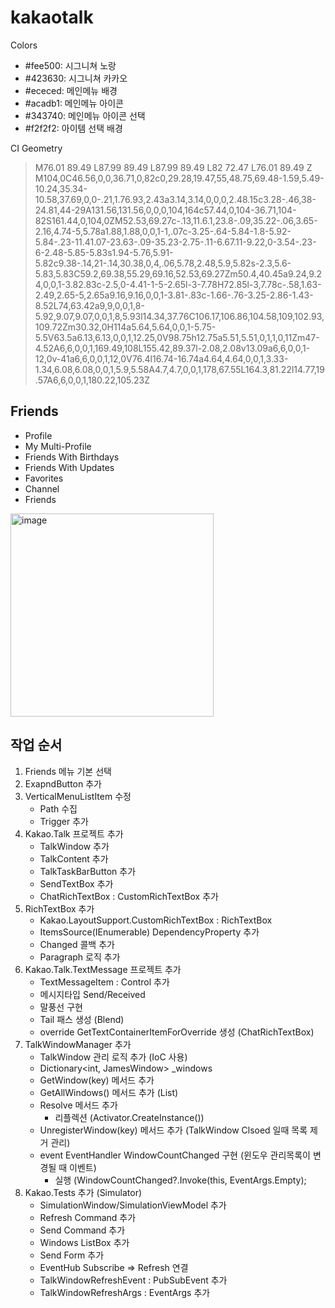 # kakaotalk

Colors
- #fee500: 시그니쳐 노랑
- #423630: 시그니쳐 카카오
- #ececed: 메인메뉴 배경
- #acadb1: 메인메뉴 아이콘
- #343740: 메인메뉴 아이콘 선택
- #f2f2f2: 아이템 선택 배경

CI Geometry
> M76.01 89.49 L87.99 89.49 L87.99 89.49 L82 72.47 L76.01 89.49 Z M104,0C46.56,0,0,36.71,0,82c0,29.28,19.47,55,48.75,69.48-1.59,5.49-10.24,35.34-10.58,37.69,0,0-.21,1.76.93,2.43a3.14,3.14,0,0,0,2.48.15c3.28-.46,38-24.81,44-29A131.56,131.56,0,0,0,104,164c57.44,0,104-36.71,104-82S161.44,0,104,0ZM52.53,69.27c-.13,11.6.1,23.8-.09,35.22-.06,3.65-2.16,4.74-5,5.78a1.88,1.88,0,0,1-1,.07c-3.25-.64-5.84-1.8-5.92-5.84-.23-11.41.07-23.63-.09-35.23-2.75-.11-6.67.11-9.22,0-3.54-.23-6-2.48-5.85-5.83s1.94-5.76,5.91-5.82c9.38-.14,21-.14,30.38,0,4,.06,5.78,2.48,5.9,5.82s-2.3,5.6-5.83,5.83C59.2,69.38,55.29,69.16,52.53,69.27Zm50.4,40.45a9.24,9.24,0,0,1-3.82.83c-2.5,0-4.41-1-5-2.65l-3-7.78H72.85l-3,7.78c-.58,1.63-2.49,2.65-5,2.65a9.16,9.16,0,0,1-3.81-.83c-1.66-.76-3.25-2.86-1.43-8.52L74,63.42a9,9,0,0,1,8-5.92,9.07,9.07,0,0,1,8,5.93l14.34,37.76C106.17,106.86,104.58,109,102.93,109.72Zm30.32,0H114a5.64,5.64,0,0,1-5.75-5.5V63.5a6.13,6.13,0,0,1,12.25,0V98.75h12.75a5.51,5.51,0,1,1,0,11Zm47-4.52A6,6,0,0,1,169.49,108L155.42,89.37l-2.08,2.08v13.09a6,6,0,0,1-12,0v-41a6,6,0,0,1,12,0V76.4l16.74-16.74a4.64,4.64,0,0,1,3.33-1.34,6.08,6.08,0,0,1,5.9,5.58A4.7,4.7,0,0,1,178,67.55L164.3,81.22l14.77,19.57A6,6,0,0,1,180.22,105.23Z


## Friends

- Profile
- My Multi-Profile
- Friends With Birthdays
- Friends With Updates
- Favorites
- Channel
- Friends


<img width="325" alt="image" src="https://user-images.githubusercontent.com/52397976/227625862-4d45ad44-a6ba-40d0-953f-7faa6a98a753.png">

## 작업 순서
1. Friends 메뉴 기본 선택
2. ExapndButton 추가
3. VerticalMenuListItem 수정  
    - Path 수집
    - Trigger 추가  
4. Kakao.Talk 프로젝트 추가
    - TalkWindow 추가
    - TalkContent 추가
    - TalkTaskBarButton 추가
    - SendTextBox 추가
    - ChatRichTextBox : CustomRichTextBox 추가
5. RichTextBox 추가
    - Kakao.LayoutSupport.CustomRichTextBox : RichTextBox
    - ItemsSource(IEnumerable) DependencyProperty 추가
    - Changed 콜백 추가
    - Paragraph 로직 추가
8. Kakao.Talk.TextMessage 프로젝트 추가
    - TextMessageItem : Control 추가
    - 메시지타입 Send/Received
    - 말풍선 구현
    - Tail 패스 생성 (Blend)
    - override GetTextContainerItemForOverride 생성 (ChatRichTextBox)
8. TalkWindowManager 추가
    - TalkWindow 관리  로직 추가 (IoC 사용)
    - Dictionary<int, JamesWindow> _windows 
    - GetWindow(key) 메서드 추가
    - GetAllWindows() 메서드 추가 (List<keyValuePier>)
    - Resolve 메서드 추가
      - 리플렉션 (Activator.CreateInstance<T>())
    - UnregisterWindow(key) 메서드 추가 (TalkWindow Clsoed 일때 목록 제거 관리)
    - event EventHandler WindowCountChanged 구현 (윈도우 관리목록이 변경될 때 이벤트)
      - 실행 (WindowCountChanged?.Invoke(this, EventArgs.Empty);
9. Kakao.Tests 추가 (Simulator)
    - SimulationWindow/SimulationViewModel 추가
    - Refresh Command 추가
    - Send Command 추가
    - Windows ListBox 추가
    - Send Form 추가
    - EventHub Subscribe => Refresh 연결
    - TalkWindowRefreshEvent : PubSubEvent 추가
    - TalkWindowRefreshArgs : EventArgs 추가
